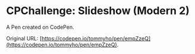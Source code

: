 # CPChallenge: Slideshow (Modern 2)

A Pen created on CodePen.

Original URL: [https://codepen.io/tommyho/pen/empZzeQ](https://codepen.io/tommyho/pen/empZzeQ).


